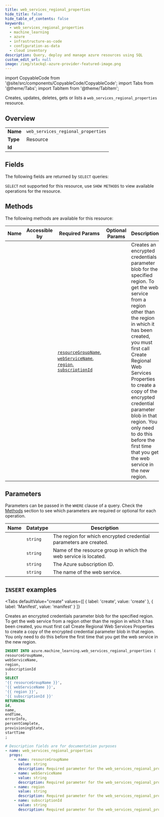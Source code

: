 ```yaml
--- 
title: web_services_regional_properties
hide_title: false
hide_table_of_contents: false
keywords:
  - web_services_regional_properties
  - machine_learning
  - azure
  - infrastructure-as-code
  - configuration-as-data
  - cloud inventory
description: Query, deploy and manage azure resources using SQL
custom_edit_url: null
image: /img/stackql-azure-provider-featured-image.png
---
```


import CopyableCode from '@site/src/components/CopyableCode/CopyableCode';
import Tabs from '@theme/Tabs';
import TabItem from '@theme/TabItem';

Creates, updates, deletes, gets or lists a <code>web_services_regional_properties</code> resource.

## Overview
<table><tbody>
<tr><td><b>Name</b></td><td><code>web_services_regional_properties</code></td></tr>
<tr><td><b>Type</b></td><td>Resource</td></tr>
<tr><td><b>Id</b></td><td><CopyableCode code="azure.machine_learning.web_services_regional_properties" /></td></tr>
</tbody></table>

## Fields

The following fields are returned by `SELECT` queries:

`SELECT` not supported for this resource, use `SHOW METHODS` to view available operations for the resource.


## Methods

The following methods are available for this resource:

<table>
<thead>
    <tr>
    <th>Name</th>
    <th>Accessible by</th>
    <th>Required Params</th>
    <th>Optional Params</th>
    <th>Description</th>
    </tr>
</thead>
<tbody>
<tr>
    <td><a href="#create"><CopyableCode code="create" /></a></td>
    <td><CopyableCode code="insert" /></td>
    <td><a href="#parameter-resourceGroupName"><code>resourceGroupName</code></a>, <a href="#parameter-webServiceName"><code>webServiceName</code></a>, <a href="#parameter-region"><code>region</code></a>, <a href="#parameter-subscriptionId"><code>subscriptionId</code></a></td>
    <td></td>
    <td>Creates an encrypted credentials parameter blob for the specified region. To get the web service from a region other than the region in which it has been created, you must first call Create Regional Web Services Properties to create a copy of the encrypted credential parameter blob in that region. You only need to do this before the first time that you get the web service in the new region.</td>
</tr>
</tbody>
</table>

## Parameters

Parameters can be passed in the `WHERE` clause of a query. Check the [Methods](#methods) section to see which parameters are required or optional for each operation.

<table>
<thead>
    <tr>
    <th>Name</th>
    <th>Datatype</th>
    <th>Description</th>
    </tr>
</thead>
<tbody>
<tr id="parameter-region">
    <td><CopyableCode code="region" /></td>
    <td><code>string</code></td>
    <td>The region for which encrypted credential parameters are created.</td>
</tr>
<tr id="parameter-resourceGroupName">
    <td><CopyableCode code="resourceGroupName" /></td>
    <td><code>string</code></td>
    <td>Name of the resource group in which the web service is located.</td>
</tr>
<tr id="parameter-subscriptionId">
    <td><CopyableCode code="subscriptionId" /></td>
    <td><code>string</code></td>
    <td>The Azure subscription ID.</td>
</tr>
<tr id="parameter-webServiceName">
    <td><CopyableCode code="webServiceName" /></td>
    <td><code>string</code></td>
    <td>The name of the web service.</td>
</tr>
</tbody>
</table>

## `INSERT` examples

<Tabs
    defaultValue="create"
    values={[
        { label: 'create', value: 'create' },
        { label: 'Manifest', value: 'manifest' }
    ]}
>
<TabItem value="create">

Creates an encrypted credentials parameter blob for the specified region. To get the web service from a region other than the region in which it has been created, you must first call Create Regional Web Services Properties to create a copy of the encrypted credential parameter blob in that region. You only need to do this before the first time that you get the web service in the new region.

```sql
INSERT INTO azure.machine_learning.web_services_regional_properties (
resourceGroupName,
webServiceName,
region,
subscriptionId
)
SELECT 
'{{ resourceGroupName }}',
'{{ webServiceName }}',
'{{ region }}',
'{{ subscriptionId }}'
RETURNING
id,
name,
endTime,
errorInfo,
percentComplete,
provisioningState,
startTime
;
```
</TabItem>
<TabItem value="manifest">

```yaml
# Description fields are for documentation purposes
- name: web_services_regional_properties
  props:
    - name: resourceGroupName
      value: string
      description: Required parameter for the web_services_regional_properties resource.
    - name: webServiceName
      value: string
      description: Required parameter for the web_services_regional_properties resource.
    - name: region
      value: string
      description: Required parameter for the web_services_regional_properties resource.
    - name: subscriptionId
      value: string
      description: Required parameter for the web_services_regional_properties resource.
```
</TabItem>
</Tabs>
